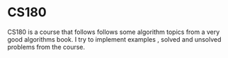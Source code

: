 # CS180

CS180 is a course that follows follows some algorithm topics from a very good
algorithms book. I try to implement examples , solved and unsolved problems
from the course.